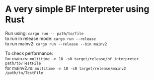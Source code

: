 # A very simple BF Interpreter using Rust

<p>Run using: <code>cargo run -- path/to/file</code> <br>
to run in release mode: <code>cargo run --release</code><br>
to run mainv2: <code>cargo run --release --bin mainv2</code></p>

<p>To check performance:<br>
for main.rs: <code>multitime -n 10 -s0 target/release/bf_interpreter path/to/TestFile</code><br>
for mainv2.rs: <code>multitime -n 10 -s0 target/release/mainv2 /path/to/TestFile</code></p>

